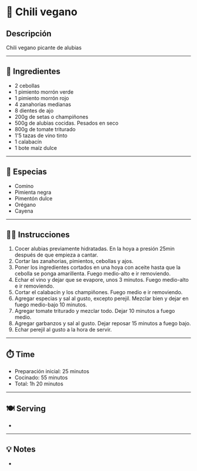# 🍲 Chili vegano

## Descripción

Chili vegano picante de alubias

---

## 📝 Ingredientes

- 2 cebollas
- 1 pimiento morrón verde
- 1 pimiento morrón rojo
- 4 zanahorias medianas
- 8 dientes de ajo
- 200g de setas o champiñones
- 500g de alubias cocidas. Pesados en seco
- 800g de tomate triturado
- 1'5 tazas de vino tinto
- 1 calabacín
- 1 bote maíz dulce

---

## 🌿 Especias

- Comino
- Pimienta negra
- Pimentón dulce
- Orégano
- Cayena

---

## 👩‍🍳 Instrucciones

1. Cocer alubias previamente hidratadas. En la hoya a presión 25min después de que empieza a cantar.
2. Cortar las zanahorias, pimientos, cebollas y ajos.
3. Poner los ingredientes cortados en una hoya con aceite hasta que la cebolla se ponga amarillenta. Fuego medio-alto e ir removiendo.
4. Echar el vino y dejar que se evapore, unos 3 minutos. Fuego medio-alto e ir removiendo.
5. Cortar el calabacín y los champiñones. Fuego medio e ir removiendo.
6. Agregar especias y sal al gusto, excepto perejil. Mezclar bien y dejar en fuego medio-bajo 10 minutos.
7. Agregar tomate triturado y mezclar todo. Dejar 10 minutos a fuego medio.
8. Agregar garbanzos y sal al gusto. Dejar reposar 15 minutos a fuego bajo.
9. Echar perejil al gusto a la hora de servir.

---

## ⏱️ Time

- Preparación inicial: 25 minutos
- Cocinado: 55 minutos
- Total: 1h 20 minutos  

---

## 🍽️ Serving

- 

---

## 💡 Notes

- 
